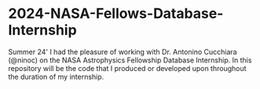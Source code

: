 # 2024-NASA-Fellows-Database-Internship
Summer 24' I had the pleasure of working with Dr. Antonino Cucchiara (@ninoc) on the NASA Astrophysics Fellowship Database Internship. In this repository will be the code that I produced or developed upon throughout the duration of my internship.
